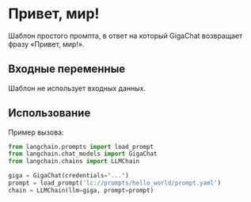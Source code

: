 # Привет, мир!

Шаблон простого промпта, в ответ на который GigaChat возвращает фразу «Привет, мир!».

## Входные переменные

Шаблон не использует входных данных.

## Использование

Пример вызова:

```python
from langchain.prompts import load_prompt
from langchain.chat_models import GigaChat
from langchain.chains import LLMChain

giga = GigaChat(credentials="...")
prompt = load_prompt('lc://prompts/hello_world/prompt.yaml')
chain = LLMChain(llm=giga, prompt=prompt)
```
